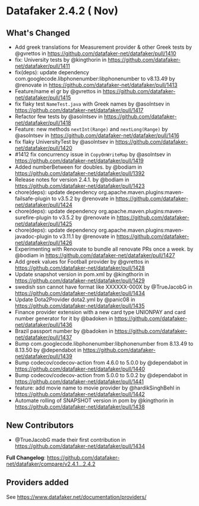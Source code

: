 # Datafaker 2.4.2 ( Nov)

## What's Changed
* Add greek translations for Measurement provider & other Greek tests by @gvrettos in https://github.com/datafaker-net/datafaker/pull/1410
* fix: University tests by @kingthorin in https://github.com/datafaker-net/datafaker/pull/1411
* fix(deps): update dependency com.googlecode.libphonenumber:libphonenumber to v8.13.49 by @renovate in https://github.com/datafaker-net/datafaker/pull/1413
* Feature/name el gr by @gvrettos in https://github.com/datafaker-net/datafaker/pull/1415
* fix flaky test `NameTest.java` with Greek names by @asolntsev in https://github.com/datafaker-net/datafaker/pull/1417
* Refactor few tests by @asolntsev in https://github.com/datafaker-net/datafaker/pull/1418
* Feature: new methods `nextInt(Range)` and `nextLong(Range)` by @asolntsev in https://github.com/datafaker-net/datafaker/pull/1416
* fix flaky UniversityTest by @asolntsev in https://github.com/datafaker-net/datafaker/pull/1420
* #1412 fix concurrency issue in `CopyOnWriteMap` by @asolntsev in https://github.com/datafaker-net/datafaker/pull/1419
* Added numberBetween for doubles. by @bodiam in https://github.com/datafaker-net/datafaker/pull/1392
* Release notes for version 2.4.1. by @bodiam in https://github.com/datafaker-net/datafaker/pull/1423
* chore(deps): update dependency org.apache.maven.plugins:maven-failsafe-plugin to v3.5.2 by @renovate in https://github.com/datafaker-net/datafaker/pull/1424
* chore(deps): update dependency org.apache.maven.plugins:maven-surefire-plugin to v3.5.2 by @renovate in https://github.com/datafaker-net/datafaker/pull/1425
* chore(deps): update dependency org.apache.maven.plugins:maven-javadoc-plugin to v3.11.1 by @renovate in https://github.com/datafaker-net/datafaker/pull/1426
* Experimenting with Renovate to bundle all renovate PRs once a week. by @bodiam in https://github.com/datafaker-net/datafaker/pull/1427
* Add greek values for Football provider by @gvrettos in https://github.com/datafaker-net/datafaker/pull/1428
* Update snapshot version in pom.xml by @kingthorin in https://github.com/datafaker-net/datafaker/pull/1429
* swedish ssn cannot have format like XXXXXX-000X by @TrueJacobG in https://github.com/datafaker-net/datafaker/pull/1434
* Update Dota2Provider dota2.yml by @panic08 in https://github.com/datafaker-net/datafaker/pull/1435
* Finance provider extension with a new card type UNIONPAY and card number generator for it by @badoken in https://github.com/datafaker-net/datafaker/pull/1436
* Brazil passport number by @badoken in https://github.com/datafaker-net/datafaker/pull/1437
* Bump com.googlecode.libphonenumber:libphonenumber from 8.13.49 to 8.13.50 by @dependabot in https://github.com/datafaker-net/datafaker/pull/1439
* Bump codecov/codecov-action from 4.6.0 to 5.0.0 by @dependabot in https://github.com/datafaker-net/datafaker/pull/1440
* Bump codecov/codecov-action from 5.0.0 to 5.0.2 by @dependabot in https://github.com/datafaker-net/datafaker/pull/1441
* feature: add movie name to movie provider by @hardikSinghBehl in https://github.com/datafaker-net/datafaker/pull/1442
* Automate rolling of SNAPSHOT version in pom by @kingthorin in https://github.com/datafaker-net/datafaker/pull/1438

## New Contributors
* @TrueJacobG made their first contribution in https://github.com/datafaker-net/datafaker/pull/1434

**Full Changelog**: https://github.com/datafaker-net/datafaker/compare/v2.4.1...2.4.2

## Providers added

See https://www.datafaker.net/documentation/providers/
